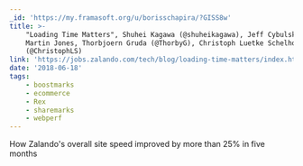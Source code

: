 ```yaml
---
_id: 'https://my.framasoft.org/u/borisschapira/?GISS8w'
title: >-
    "Loading Time Matters", Shuhei Kagawa (@shuheikagawa), Jeff Cybulski, David
    Martin Jones, Thorbjoern Gruda (@ThorbyG), Christoph Luetke Schelhowe
    (@ChristophLS)
link: 'https://jobs.zalando.com/tech/blog/loading-time-matters/index.html'
date: '2018-06-18'
tags:
    - boostmarks
    - ecommerce
    - Rex
    - sharemarks
    - webperf
---
```


<div class="markdown"><p>How Zalando's overall site speed improved by more than 25% in five months</p>
<p></p></div>
